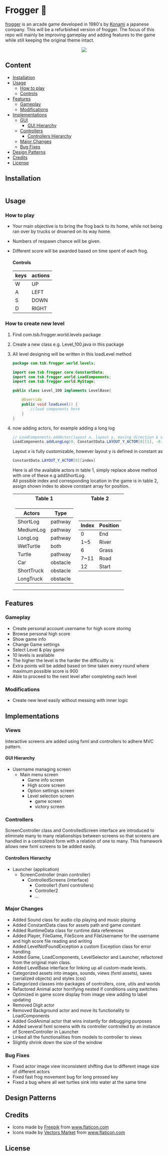 # Frogger :frog:

[frogger](https://en.wikipedia.org/wiki/Frogger) is an arcade game developed  in 1980's by [Konami](https://en.wikipedia.org/wiki/Konami) a japanese company.
This will be a refurbished version of frogger.
The focus of this repo will mainly be improving gameplay and adding features to the game while still keeping the original theme intact.

<p align="center">
  <img src="src/main/resources/com/tsb/frogger/images/misc/game_picture.png" />
</p>

## Content
- [Installation](#installation)
- [Usage](#usage)
    - [How to play](#how-to-play)
    - [Controls](#controls)
- [Features](#installation)
    - [Gameplay](#gameplay)
    - [Modifications](#modifications)
- [Implementations](#implementations)
    - [GUI](#gui)
        - [GUI Hierarchy](#gui-hierarchy)
    - [Controllers](#controllers)
        - [Controllers Hierarchy](#controllers-hierarchy)
    - [Major Changes](#major-changes)
    - [Bug Fixes](#bug-fixes)
- [Design Patterns](#design-patterns)
- [Credits](#credits)
- [License](#license)

## Installation
```

```

## Usage

### How to play
- Your main objective is to bring the frog back to its home, while not being ran over by trucks or drowned on its way home.
- Numbers of respawn chance will be given.
- Different score will be awarded based on time spent of each frog.

    #### Controls
    keys | actions
    ----|--------
    W | UP
    A | LEFT
    S | DOWN
    D | RIGHT
    
### How to create new level
1. Find com.tsb.frogger.world.levels package
2. Create a new class e.g. Level_100.java in this package
3. All level designing will be written in this loadLevel method
    ```java
    package com.tsb.frogger.world.levels;
    
    import com.tsb.frogger.core.ConstantData;
    import com.tsb.frogger.world.LoadComponents;
    import com.tsb.frogger.world.MyStage;
    
    public class Level_100 implements LevelBase{
    
        @Override
        public void loadLevel() {
            //load components here
        }
    }
    ```
4. now adding actors, for example adding a long log
   
    ```java
    // LoadComponents.addActor(layout x, layout y, moving direction & speed);
    LoadComponents.addLongLog(0, ConstantData.LAYOUT_Y_ACTOR[0][1], -0.75);
    ```
    Layout x is fully customizable, however layout y is defined in constant as 
    ```java
    ConstantData.LAYOUT_Y_ACTOR[0][index]
    ```
    Here is all the available actors in table 1, simply replace above method with one of these e.g addShortLog.  
    All possible index and corresponding location in the game is in table 2, assign shown index to above constant array for position.
      
   <table align="center">
   <tr>
    <th>Table 1</th>
    <th>Table 2</th>
   </tr>
   <tr>
   <td>
   
   | Actors     | Type     |
   |------------|----------|
   | ShortLog   | pathway  |
   | MediumLog  | pathway  |
   | LongLog    | pathway  |
   | WetTurtle  | both     |
   | Turtle     | pathway  |
   | Car        | obstacle |
   | ShortTruck | obstacle |
   | LongTruck  | obstacle |
   
   </td>
   <td>
   
   | Index | Position |
   |-------|----------|
   | 0     | End      |
   | 1~5   | River    |
   | 6     | Grass    |
   | 7~11  | Road     |
   | 12    | Start    |
   
   </td>
   </tr>
   </table>
   
## Features
### Gameplay
- Create personal account username for high score storing
- Browse personal high score
- Show game info
- Change Game settings
- Select Level & play game
- 10 levels is available
- The higher the level is the harder the difficultly is
- Extra points will be added based on time taken every round where maximum possible score is 900
- Able to proceed to the next level after completing each level

### Modifications
- Create new level easily without messing with inner logic

## Implementations
### Views
Interactive screens are added using fxml and controllers to adhere MVC pattern.
#### GUI Hierarchy
- Username managing screen
    - Main menu screen
        - Game info screen
        - High score screen
        - Option settings screen
        - Level selection screen
            - game screen
            - victory screen

### Controllers
ScreenController class and ControlledScreen interface are introduced to eliminate many to many relationships between screens so that screens are handled in a centralized form with a relation of one to many.
This framework allows new fxml screens to be added easily.
#### Controllers Hierarchy
- Launcher (application)
    - ScreenController (main controller)
        - ControlledScreens (interface)
            - Controller1 (fxml controllers)
            - Controller2
            - ...

### Major Changes
- Added Sound class for audio clip playing and music playing
- Added ConstantData class for assets path and game constant
- Added RuntimeData class for runtime data references 
- Added Player, FileGame, FileScore and FileUsername for the username and high score file reading and writing
- Added LevelNotFoundException a custom Exception class for error handling
- Added Game, LoadComponents, LevelSelector and Launcher, refactored from the original main class.
- Added LevelBase interface for linking up all custom-made levels.
- Categorized assets into images, sounds, views (fxml assets), saves (serialized objects) and styles (css)
- Categorized classes into packages of controllers, core, utils and worlds
- Refactored Animal actor horrifying nested if conditions using switches
- Optimized in game score display from image view adding to label updating
- Removed Digit actor
- Removed Background actor and move its functionality to LoadComponents
- Added GodAnimal actor that wins instantly for debugging purposes
- Added several fxml screens with its controller controlled by an instance of ScreenController in Launcher
- Linked all the functionalities from models to controller to views
- Slightly shrink down the size of the window

### Bug Fixes
- Fixed actor image view inconsistent shifting due to different image size of different actors
- Fixed fast frog movement bug for long pressed key
- Fixed a bug where all wet turtles sink into water at the same time

## Design Patterns


## Credits
- Icons made by <a href="https://www.flaticon.com/authors/freepik" title="Freepik">Freepik</a> from <a href="https://www.flaticon.com/" title="Flaticon"> www.flaticon.com </a>
- Icons made by <a href="https://www.flaticon.com/authors/vectors-market" title="Vectors Market">Vectors Market</a> from <a href="https://www.flaticon.com/" title="Flaticon"> www.flaticon.com </a>

## License